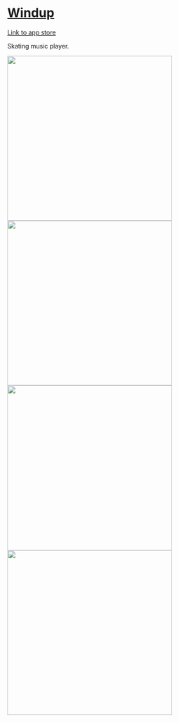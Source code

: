 # [Windup](https://windup.oliviachang.me/)

[Link to app store](https://itunes.apple.com/us/app/windup-skating-music-player/id1268210484?mt=8)

Skating music player.

<div style="flex: 1; flex-direction: row; justify-content: space-between">
	<img src="https://s3.amazonaws.com/github-demo-images/windup/1.png" height="375">
	<img src="https://s3.amazonaws.com/github-demo-images/windup/2.png" height="375">
	<img src="https://s3.amazonaws.com/github-demo-images/windup/3.png" height="375">
	<img src="https://s3.amazonaws.com/github-demo-images/windup/4.png" height="375">
</div>